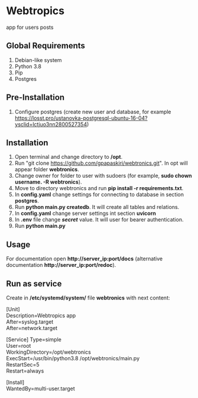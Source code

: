 # Webtropics

app for users posts

## Global Requirements

1. Debian-like system
2. Python 3.8
3. Pip
4. Postgres

## Pre-Installation

1. Configure postgres (create new user and database, for
   example https://losst.pro/ustanovka-postgresql-ubuntu-16-04?ysclid=lctjuo3nn2800527354)

## Installation

1. Open terminal and change directory to **/opt**.
2. Run "git clone https://github.com/gpapaskiri/webtronics.git". In opt will appear folder **webtronics**.
3. Change owner for folder to user with sudoers (for example, **sudo chown username. -R webtronics**).
4. Move to directory webtronics and run **pip install -r requirements.txt**.
5. In **config.yaml** change settings for connecting to database in section **postgres**.
6. Run **python main.py createdb**. It will create all tables and relations.
7. In **config.yaml** change server settings int section **uvicorn**
8. In **.env** file change _**secret**_ value. It will user for bearer authentication.
9. Run **python main.py**

## Usage

For documentation open **http://server_ip:port/docs** (alternative documentation **http://server_ip:port/redoc**).

## Run as service

Create in **/etc/systemd/system/** file **webtronics** with next content:

[Unit]\
Description=Webtropics app\
After=syslog.target\
After=network.target

[Service]
Type=simple\
User=root\
WorkingDirectory=/opt/webtronics\
ExecStart=/usr/bin/python3.8 /opt/webtronics/main.py\
RestartSec=5\
Restart=always

[Install]\
WantedBy=multi-user.target


